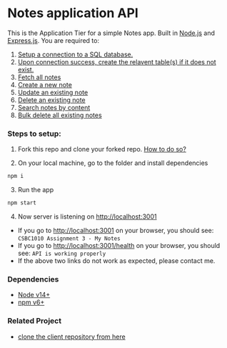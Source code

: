 # Notes application API

This is the Application Tier for a simple Notes app. Built in [Node.js](https://nodejs.org/en/) and [Express.js](https://expressjs.com/). You are required to:
1. [Setup a connection to a SQL database.](https://github.com/sravanthi-reddy/notes-app-api/blob/master/config/appConfig.js#L27-L29)
2. [Upon connection success, create the relavent table(s) if it does not exist.](https://github.com/sravanthi-reddy/notes-app-api/blob/master/config/appConfig.js#L31-L33)
3. [Fetch all notes](https://github.com/sravanthi-reddy/notes-app-api/blob/master/src/controller/note.controller.js#L5-L59)
4. [Create a new note](https://github.com/sravanthi-reddy/notes-app-api/blob/master/src/controller/note.controller.js#L5-L60)
5. [Update an existing note](https://github.com/sravanthi-reddy/notes-app-api/blob/master/src/controller/note.controller.js#L62-L119)
6. [Delete an existing note](https://github.com/sravanthi-reddy/notes-app-api/blob/master/src/controller/note.controller.js#L121-L163)
7. [Search notes by content](https://github.com/sravanthi-reddy/notes-app-api/blob/master/src/controller/note.controller.js#L61-L116)
8. [Bulk delete all existing notes](https://github.com/sravanthi-reddy/notes-app-api/blob/master/src/controller/note.controller.js#L118-L156)


### Steps to setup:

1. Fork this repo and clone your forked repo. [How to do so?](https://docs.github.com/en/get-started/quickstart/fork-a-repo)


2. On your local machine, go to the folder and install dependencies
```bash
npm i

```

3. Run the app
```bash
npm start

```

4. Now server is listening on [http://localhost:3001](http://localhost:3001)
- If you go to [http://localhost:3001](http://localhost:3001) on your browser, you should see: `CSBC1010 Assignment 3 - My Notes`
- If you go to [http://localhost:3001/health](http://localhost:3001/health) on your browser, you should see: `API is working properly`
- If the above two links do not work as expected, please contact me.


### Dependencies 
- [Node v14+](https://nodejs.org/en/)
- [npm v6+](https://www.npmjs.com/)

### Related Project
- [clone the client repository from here](https://github.com/vivienfan/csbc1010-notes-app-client)
